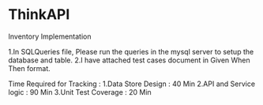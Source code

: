# ThinkAPI
Inventory Implementation

1.In SQLQueries file, Please run the queries in the mysql server to setup the database and table.
2.I have attached test cases document in Given When Then format.


Time Required for Tracking :
1.Data Store Design : 40 Min
2.API and Service logic : 90 Min
3.Unit Test Coverage : 20 Min

